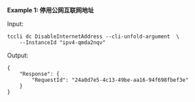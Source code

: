 **Example 1: 停用公网互联网地址**



Input: 

```
tccli dc DisableInternetAddress --cli-unfold-argument  \
    --InstanceId "ipv4-qmda2nqv"
```

Output: 
```
{
    "Response": {
        "RequestId": "24a0d7e5-4c13-49be-aa16-94f698fbef3e"
    }
}
```

